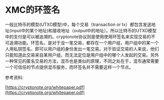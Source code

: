 # XMC的环签名

一般比特币的模型\(UTXO模型\)中，每个交易（transaction or tx）都包含发送地址\(input中的某个地址\)和接收地址（output中的地址）。所以比特币的UTXO模型中的支付是可以被追溯的。cryptonote协议则是使用使用环签名来实现交易的不可追溯功能。环签名，是对于没一笔交易，都存在一个用户组，用户组中的某一个人用私钥签名，即可以用户组的身份发出一笔交易。对于验证交易的人来说，他们只能知道此交易来自某用户组，而无法定位是用户组中的哪个人发起的交易。另外一种常见的匿名交易的方法，混币也是类似的原理，不同之处在于，混币通常需要一个可信任的节点提供混币服务，而环签名并不需要这样一个节点。

参考资料:

[https://cryptonote.org/whitepaper.pdf](https://cryptonote.org/whitepaper.pdf)

